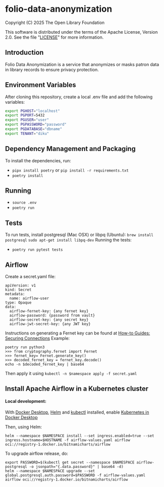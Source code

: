 # folio-data-anonymization

Copyright (C) 2025 The Open Library Foundation

This software is distributed under the terms of the Apache License,
Version 2.0. See the file "[LICENSE](LICENSE)" for more information.

## Introduction
Folio Data Anonymization is a service that anonymizes or masks patron data in library records to ensure privacy protection.

## Environment Variables 
After cloning this repository, create a local .env file and add the following variables:

```bash
export PGHOST="localhost"
export PGPORT=5432
export PGUSER="user"
export PGPASSWORD="password"
export PGDATABASE="dbname"
export TENANT="diku"
```

## Dependency Management and Packaging
To install the dependencies, run:
- `pipx install poetry` or `pip install -r requirements.txt`
- `poetry install`

## Running
- `source .env`
- `poetry run`

## Tests
To run tests, install postgresql (Mac OSX) or libpq (Ubuntu):
`brew install postgresql`
`sudo apt-get install libpq-dev`
Running the tests:
- `poetry run pytest tests`

## Airflow
Create a secret.yaml file:
```
apiVersion: v1
kind: Secret
metadata:
  name: airflow-user
type: Opaque
data:
  airflow-fernet-key: {any fernet key}
  airflow-password: {password from vault}
  airflow-secret-key: {any secret key}
  airflow-jwt-secret-key: {any JWT key}
```

Instructions on generating a Fernet key can be found at [How-to Guides: Securing Connections](https://airflow.apache.org/docs/apache-airflow/1.10.4/howto/secure-connections.html?highlight=fernet)
Example:
```
poetry run python3
>>> from cryptography.fernet import Fernet
>>> fernet_key= Fernet.generate_key()
>>> decoded_fernet_key = fernet_key.decode()
echo -n $decoded_fernet_key | base64
```

Then apply it using `kubectl -n $namespace apply -f secret.yaml`

## Install Apache Airflow in a Kubernetes cluster 
#### Local development:
With [Docker Desktop](https://docs.docker.com/desktop/), [Helm](https://helm.sh/docs/intro/install/) and [kubectl](https://kubernetes.io/docs/tasks/tools/install-kubectl-macos/) installed, enable [Kubernetes in Docker Desktop](https://docs.docker.com/desktop/features/kubernetes/)

Then, using Helm:
```
helm --namespace $NAMESPACE install --set ingress.enabled=true --set ingress.hostname=$HOSTNAME -f airflow-values.yaml airflow oci://registry-1.docker.io/bitnamicharts/airflow
```

To upgrade airflow release, do:
```
export PASSWORD=$(kubectl get secret --namespace $NAMESPACE airflow-postgresql -o jsonpath="{.data.password}" | base64 -d)
helm --namespace $NAMESPACE upgrade --set global.postgresql.auth.password=$PASSWORD -f airflow-values.yaml airflow oci://registry-1.docker.io/bitnamicharts/airflow
```
